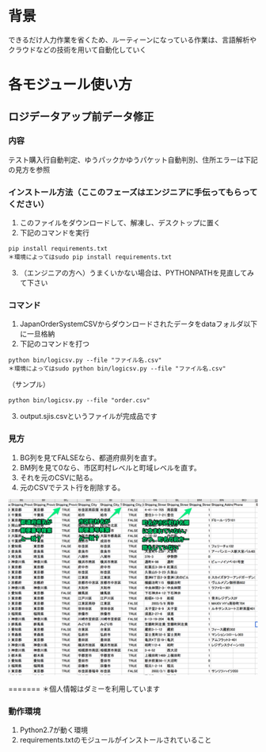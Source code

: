 # 背景
できるだけ人力作業を省くため、ルーティーンになっている作業は、言語解析やクラウドなどの技術を用いて自動化していく

# 各モジュール使い方
## ロジデータアップ前データ修正
### 内容 
テスト購入行自動判定、ゆうパックかゆうパケット自動判別、住所エラーは下記の見方を参照

### インストール方法（ここのフェーズはエンジニアに手伝ってもらってください）
1. このファイルをダウンロードして、解凍し、デスクトップに置く
2. 下記のコマンドを実行
```
pip install requirements.txt
＊環境によってはsudo pip install requirements.txt
```
3. （エンジニアの方へ）うまくいかない場合は、PYTHONPATHを見直してみて下さい

### コマンド
1. JapanOrderSystemCSVからダウンロードされたデータをdataフォルダ以下に一旦格納
2. 下記のコマンドを打つ
```
python bin/logicsv.py --file "ファイル名.csv"
＊環境によってはsudo python bin/logicsv.py --file "ファイル名.csv"
```
（サンプル）
```
python bin/logicsv.py --file "order.csv"
```
3. output.sjis.csvというファイルが完成品です

### 見方
1. BG列を見てFALSEなら、都道府県列を直す。
2. BM列を見て0なら、市区町村レベルと町域レベルを直す。
3. それを元のCSVに貼る。
4. 元のCSVでテスト行を削除する。

![画像](https://raw.githubusercontent.com/Hajimex/acp_RPA/master/src/Screen_Shot_2019-06-08_at_0_55_04.png?token=AAKXSPIL4J7FZ6MK6D2GTQK5APC2E "画像")

=======
＊個人情報はダミーを利用しています

### 動作環境
1. Python2.7が動く環境
2. requirements.txtのモジュールがインストールされていること

